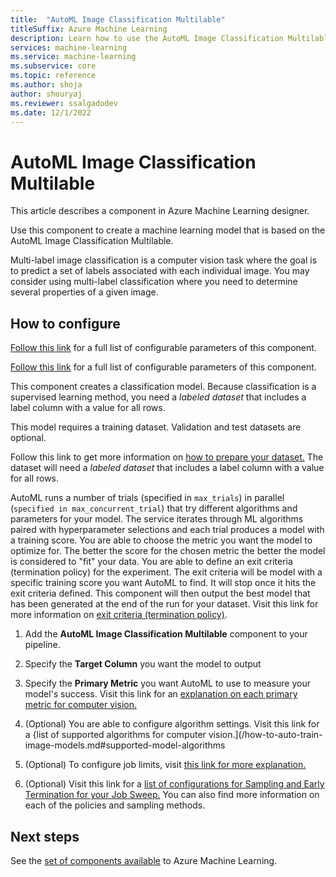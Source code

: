 ```yaml
---
title:  "AutoML Image Classification Multilable"
titleSuffix: Azure Machine Learning
description: Learn how to use the AutoML Image Classification Multilable component in Azure Machine Learning to create a classifier using ML Table data.
services: machine-learning
ms.service: machine-learning
ms.subservice: core
ms.topic: reference
ms.author: shoja
author: shouryaj
ms.reviewer: ssalgadodev
ms.date: 12/1/2022
---
```


# AutoML Image Classification Multilable

This article describes a component in Azure Machine Learning designer.

Use this component to create a machine learning model that is based on the AutoML Image Classification Multilable.

Multi-label image classification is a computer vision task where the goal is to predict a set of labels associated with each individual image. You may consider using multi-label classification where you need to determine several properties of a given image.

## How to configure 

[Follow this link](/machine-learning/reference-automl-images-cli-multilabel-classification) for a full list of configurable parameters of this component.

[Follow this link](/machine-learning/reference-automl-images-cli-multilabel-classification) for a full list of configurable parameters of this component.

This component creates a classification model. Because classification is a supervised learning method, you need a *labeled dataset* that includes a label column with a value for all rows.


This model requires a training dataset. Validation and test datasets are optional. 

Follow this link to get more information on [how to prepare your dataset.](/how-to-prepare-datasets-for-automl-images) The dataset will need a *labeled dataset* that includes a label column with a value for all rows.


AutoML runs a number of trials (specified in `max_trials`) in parallel (`specified in max_concurrent_trial`) that try different algorithms and parameters for your model. The service iterates through ML algorithms paired with hyperparameter selections and each trial produces a model with a training score. You are able to choose the metric you want the model to optimize for. The better the score for the chosen metric the better the model is considered to "fit" your data. You are able to define an exit criteria (termination policy) for the experiment. The exit criteria will be model with a specific training score you want AutoML to find. It will stop once it hits the exit criteria defined. This component will then output the best model that has been generated at the end of the run for your dataset. Visit this link for more information on [exit criteria (termination policy)](/how-to-auto-train-image-models#early-termination-policies).



1.  Add the **AutoML Image Classification Multilable** component to your pipeline.

1.  Specify the **Target Column** you want the model to output 

1. Specify the **Primary Metric** you want AutoML to use to measure your model's success. Visit this link for an [explanation on each primary metric for computer vision.](/how-to-auto-train-image-models.md#primary-metric)

1. (Optional) You are able to configure algorithm settings. Visit this link for a {list of supported algorithms for computer vision.](/how-to-auto-train-image-models.md#supported-model-algorithms

1. (Optional) To configure job limits, visit [this link for more explanation.](/how-to-auto-train-image-models.md#job-limits)

1. (Optional) Visit this link for a [list of configurations for Sampling and Early Termination for your Job Sweep.](/how-to-auto-train-image-models.md#sampling-methods-for-the-sweep) You can also find more information on each of the policies and sampling methods. 

    

## Next steps

See the [set of components available](/component-reference.md) to Azure Machine Learning. 
